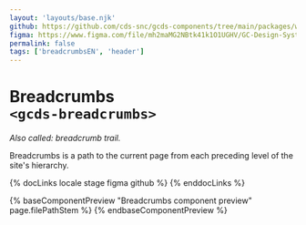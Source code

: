 ```yaml
---
layout: 'layouts/base.njk'
github: https://github.com/cds-snc/gcds-components/tree/main/packages/web/src/components/gcds-breadcrumbs
figma: https://www.figma.com/file/mh2maMG2NBtk41k1O1UGHV/GC-Design-System?type=design&node-id=2353-7841&mode=design&t=TM0vYuC6hpDwd6Un-0
permalink: false
tags: ['breadcrumbsEN', 'header']
---
```


# Breadcrumbs <br>`<gcds-breadcrumbs>`

_Also called: breadcrumb trail._

Breadcrumbs is a path to the current page from each preceding level of the site's hierarchy.

{% docLinks locale stage figma github %}
{% enddocLinks %}

{% baseComponentPreview "Breadcrumbs component preview" page.filePathStem %}
{% endbaseComponentPreview %}
